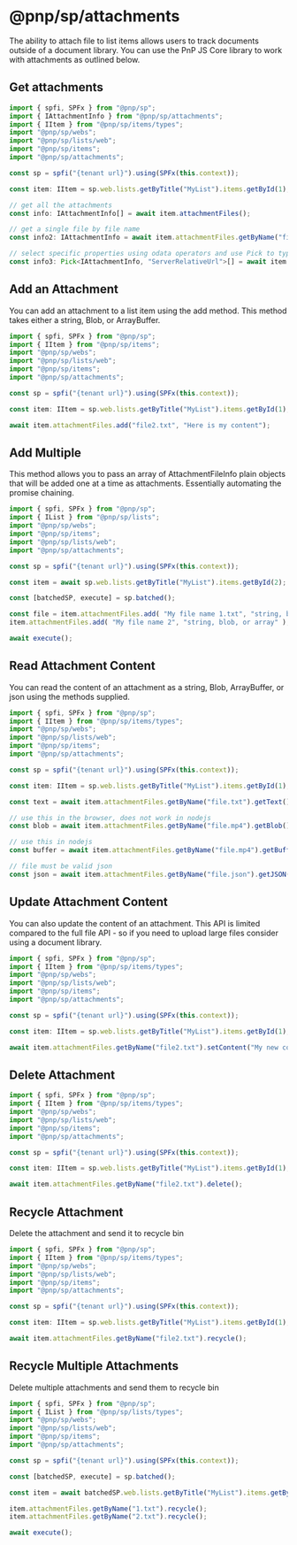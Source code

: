 # @pnp/sp/attachments

The ability to attach file to list items allows users to track documents outside of a document library. You can use the PnP JS Core library to work with attachments as outlined below.

## Get attachments

```TypeScript
import { spfi, SPFx } from "@pnp/sp";
import { IAttachmentInfo } from "@pnp/sp/attachments";
import { IItem } from "@pnp/sp/items/types";
import "@pnp/sp/webs";
import "@pnp/sp/lists/web";
import "@pnp/sp/items";
import "@pnp/sp/attachments";

const sp = spfi("{tenant url}").using(SPFx(this.context));

const item: IItem = sp.web.lists.getByTitle("MyList").items.getById(1);

// get all the attachments
const info: IAttachmentInfo[] = await item.attachmentFiles();

// get a single file by file name
const info2: IAttachmentInfo = await item.attachmentFiles.getByName("file.txt")();

// select specific properties using odata operators and use Pick to type the result
const info3: Pick<IAttachmentInfo, "ServerRelativeUrl">[] = await item.attachmentFiles.select("ServerRelativeUrl")();
```

## Add an Attachment

You can add an attachment to a list item using the add method. This method takes either a string, Blob, or ArrayBuffer.

```TypeScript
import { spfi, SPFx } from "@pnp/sp";
import { IItem } from "@pnp/sp/items";
import "@pnp/sp/webs";
import "@pnp/sp/lists/web";
import "@pnp/sp/items";
import "@pnp/sp/attachments";

const sp = spfi("{tenant url}").using(SPFx(this.context));

const item: IItem = sp.web.lists.getByTitle("MyList").items.getById(1);

await item.attachmentFiles.add("file2.txt", "Here is my content");
```

## Add Multiple

This method allows you to pass an array of AttachmentFileInfo plain objects that will be added one at a time as attachments. Essentially automating the promise chaining.

```TypeScript
import { spfi, SPFx } from "@pnp/sp";
import { IList } from "@pnp/sp/lists";
import "@pnp/sp/webs";
import "@pnp/sp/items";
import "@pnp/sp/lists/web";
import "@pnp/sp/attachments";

const sp = spfi("{tenant url}").using(SPFx(this.context));

const item = await sp.web.lists.getByTitle("MyList").items.getById(2);

const [batchedSP, execute] = sp.batched();

const file = item.attachmentFiles.add( "My file name 1.txt", "string, blob, or array" );
item.attachmentFiles.add( "My file name 2", "string, blob, or array" );

await execute();
```

## Read Attachment Content

You can read the content of an attachment as a string, Blob, ArrayBuffer, or json using the methods supplied.

```TypeScript
import { spfi, SPFx } from "@pnp/sp";
import { IItem } from "@pnp/sp/items/types";
import "@pnp/sp/webs";
import "@pnp/sp/lists/web";
import "@pnp/sp/items";
import "@pnp/sp/attachments";

const sp = spfi("{tenant url}").using(SPFx(this.context));

const item: IItem = sp.web.lists.getByTitle("MyList").items.getById(1);

const text = await item.attachmentFiles.getByName("file.txt").getText();

// use this in the browser, does not work in nodejs
const blob = await item.attachmentFiles.getByName("file.mp4").getBlob();

// use this in nodejs
const buffer = await item.attachmentFiles.getByName("file.mp4").getBuffer();

// file must be valid json
const json = await item.attachmentFiles.getByName("file.json").getJSON();
```

## Update Attachment Content

You can also update the content of an attachment. This API is limited compared to the full file API - so if you need to upload large files consider using a document library.

```TypeScript
import { spfi, SPFx } from "@pnp/sp";
import { IItem } from "@pnp/sp/items/types";
import "@pnp/sp/webs";
import "@pnp/sp/lists/web";
import "@pnp/sp/items";
import "@pnp/sp/attachments";

const sp = spfi("{tenant url}").using(SPFx(this.context));

const item: IItem = sp.web.lists.getByTitle("MyList").items.getById(1);

await item.attachmentFiles.getByName("file2.txt").setContent("My new content!!!");
```

## Delete Attachment

```TypeScript
import { spfi, SPFx } from "@pnp/sp";
import { IItem } from "@pnp/sp/items/types";
import "@pnp/sp/webs";
import "@pnp/sp/lists/web";
import "@pnp/sp/items";
import "@pnp/sp/attachments";

const sp = spfi("{tenant url}").using(SPFx(this.context));

const item: IItem = sp.web.lists.getByTitle("MyList").items.getById(1);

await item.attachmentFiles.getByName("file2.txt").delete();
```

## Recycle Attachment

Delete the attachment and send it to recycle bin

```TypeScript
import { spfi, SPFx } from "@pnp/sp";
import { IItem } from "@pnp/sp/items/types";
import "@pnp/sp/webs";
import "@pnp/sp/lists/web";
import "@pnp/sp/items";
import "@pnp/sp/attachments";

const sp = spfi("{tenant url}").using(SPFx(this.context));

const item: IItem = sp.web.lists.getByTitle("MyList").items.getById(1);

await item.attachmentFiles.getByName("file2.txt").recycle();
```

## Recycle Multiple Attachments

Delete multiple attachments and send them to recycle bin

```TypeScript
import { spfi, SPFx } from "@pnp/sp";
import { IList } from "@pnp/sp/lists/types";
import "@pnp/sp/webs";
import "@pnp/sp/lists/web";
import "@pnp/sp/items";
import "@pnp/sp/attachments";

const sp = spfi("{tenant url}").using(SPFx(this.context));

const [batchedSP, execute] = sp.batched();

const item = await batchedSP.web.lists.getByTitle("MyList").items.getById(2);

item.attachmentFiles.getByName("1.txt").recycle();
item.attachmentFiles.getByName("2.txt").recycle();

await execute();
```
